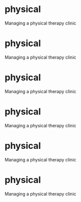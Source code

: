 # physical
Managing a physical therapy clinic
# physical
Managing a physical therapy clinic

# physical
Managing a physical therapy clinic

# physical
Managing a physical therapy clinic

# physical
Managing a physical therapy clinic

# physical
Managing a physical therapy clinic

